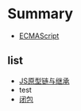 # Summary

* [ECMAScript](README.md)

## list

* [JS原型链与继承](test/jing-hua-1.md)
* test
* [闭包](test/bi-bao.md)

